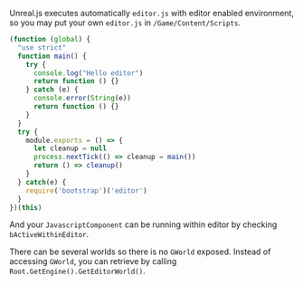 Unreal.js executes automatically `editor.js` with editor enabled environment, so you may put your own `editor.js` in `/Game/Content/Scripts`. 

```js
(function (global) {
  "use strict"
  function main() {
    try {
      console.log("Hello editor")
      return function () {}
    } catch (e) {
      console.error(String(e))
      return function () {}
    }
  }
  try {
    module.exports = () => {
      let cleanup = null
      process.nextTick(() => cleanup = main())
      return () => cleanup()
    }
  } catch(e) {
    require('bootstrap')('editor')
  }
})(this)
```

And your `JavascriptComponent` can be running within editor by checking `bActiveWithinEditor`.

There can be several worlds so there is no `GWorld` exposed. Instead of accessing `GWorld`, you can retrieve by calling `Root.GetEngine().GetEditorWorld()`.
